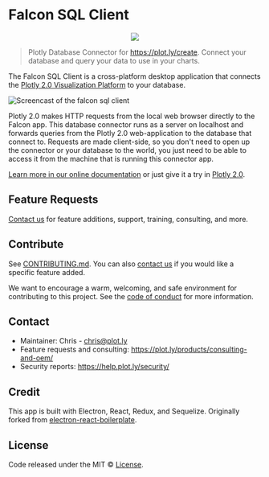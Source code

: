 # Falcon SQL Client
<p align="center">
<img src="https://raw.githubusercontent.com/plotly/falcon-sql-client/master/app/app.ico">
</p>

> Plotly Database Connector for https://plot.ly/create. Connect your database and query your data to use in your charts.

The Falcon SQL Client is a cross-platform desktop application that connects the [Plotly 2.0 Visualization Platform](https://plot.ly/create) to your database.

![Screencast of the falcon sql client](http://g.recordit.co/LqhQcEcwti.gif)

Plotly 2.0 makes HTTP requests from the local web browser directly to the Falcon app. This database connector runs as a server on localhost and forwards queries from the Plotly 2.0 web-application to the database that connect to. Requests are made client-side, so you don't need to open up the connector or your database to the world, you just need to be able to access it from the machine that is running this connector app.

[Learn more in our online documentation](http://help.plot.ly/database-connectors/) or just give it a try in [Plotly 2.0](https://plot.ly/create/?upload=sql).

## Feature Requests

[Contact us](https://plot.ly/products/consulting-and-oem/) for feature additions, support, training, consulting, and more.

## Contribute

See [CONTRIBUTING.md](https://github.com/plotly/falcon-sql-client/blob/master/CONTRIBUTING.md).
You can also [contact us](https://plot.ly/products/consulting-and-oem/) if you would like a specific feature added.

We want to encourage a warm, welcoming, and safe environment for contributing to this project. See the [code of conduct](CODE_OF_CONDUCT.md) for more information.

## Contact

- Maintainer: Chris - chris@plot.ly
- Feature requests and consulting: https://plot.ly/products/consulting-and-oem/
- Security reports: https://help.plot.ly/security/

## Credit

This app is built with Electron, React, Redux, and Sequelize.
Originally forked from [electron-react-boilerplate](https://github.com/chentsulin/electron-react-boilerplate).

## License

Code released under the MIT © [License](https://github.com/plotly/falcon-sql-client/blob/master/LICENSE).

